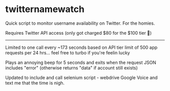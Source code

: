 # twitternamewatch
Quick script to monitor username availability on Twitter. For the homies.

Requires Twitter API access (only got charged $80 for the $100 tier 💸)

___

Limited to one call every ~173 seconds 
  based on API tier limit of 500 app requests per 24 hrs... 
   feel free to turbo if you're feelin lucky

Plays an annoying beep for 5 seconds and exits when the request JSON includes "error" (otherwise returns "data" if account still exists)

Updated to include and call selenium script - webdrive Google Voice and text me that the time is nigh.
